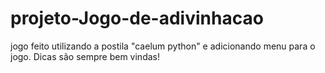# projeto-Jogo-de-adivinhacao
jogo feito utilizando a postila "caelum python" e adicionando menu para o jogo. Dicas são sempre bem vindas! 
